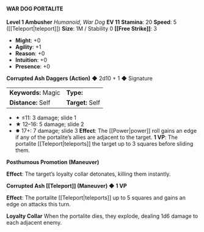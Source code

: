 #### WAR DOG PORTALITE

**Level 1 Ambusher**
*Humanoid, War Dog*
**EV 11**
**Stamina**: 20
**Speed**: 5 ([[Teleport|teleport]])
**Size**: 1M / Stability 0
**[[Free Strike]]**: 3

- **Might**: +0
- **Agility**: +1
- **Reason**: +0
- **Intuition**: +0
- **Presence**: +0

**Corrupted Ash Daggers (Action)** ◆ 2d10 + 1 ◆ Signature

|                     |                  |
| :------------------ | :--------------- |
| **Keywords:** Magic | **Type:**        |
| **Distance:** Self  | **Target:** Self |

- ✦ ≤11: 3 damage; slide 1
- ★ 12–16: 5 damage; slide 2
- ✸ 17+: 7 damage; slide 3
  **Effect**: The [[Power|power]] roll gains an edge if any of the portalite’s allies are adjacent to the target.
  **1 VP**: The portalite [[Teleport|teleports]] the target up to 3 squares before sliding them.

**Posthumous Promotion (Maneuver)**

**Effect**: The target’s loyalty collar detonates, killing them instantly.

**Corrupted Ash [[Teleport]] (Maneuver) ◆ 1 VP**

**Effect**: The portalite [[Teleport|teleports]] up to 5 squares and gains an edge on attacks this turn.

**Loyalty Collar**
When the portalite dies, they explode, dealing 1d6 damage to each adjacent enemy.
